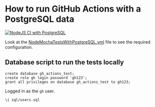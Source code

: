 # How to run GitHub Actions with a PostgreSQL data

[![NodeJS CI with PostgreSQL](https://github.com/codex-academy/github-actions-with-postgresql/actions/workflows/NodeMochaTestsWithPostgreSQL.yml/badge.svg)](https://github.com/codex-academy/github-actions-with-postgresql/actions/workflows/NodeMochaTestsWithPostgreSQL.yml)


Look at the [NodeMochaTestsWithPostgreSQL.yml](https://github.com/codex-academy/github-actions-with-postgresql/blob/main/.github/workflows/NodeMochaTestsWithPostgreSQL.yml) file to see the required configuration.


## Database script to run the tests locally

```
create database gh_actions_test;
create role gh login password 'gh123';
grant all privileges on database gh_actions_test to gh123;
```

Logged in as the `gh` user.

```
\i sql/users.sql
```
